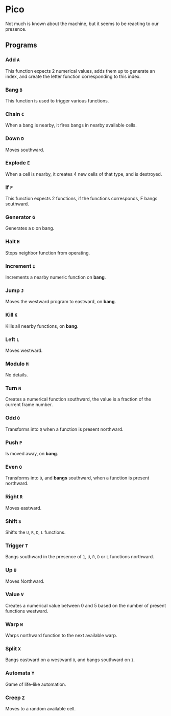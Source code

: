 # Pico

Not much is known about the machine, but it seems to be reacting to our presence.

## Programs

### Add `A`
This function expects 2 numerical values, adds them up to generate an index, and create the letter function corresponding to this index.

### Bang `B`
This function is used to trigger various functions.

### Chain `C`
When a bang is nearby, it fires bangs in nearby available cells.

### Down `D`
Moves southward.

### Explode `E`
When a cell is nearby, it creates 4 new cells of that type, and is destroyed.

### If `F`
This function expects 2 functions, if the functions corresponds, F bangs southward.

### Generator `G`
Generates a `D` on bang.

### Halt `H`
Stops neighbor function from operating.

### Increment `I`
Increments a nearby numeric function on **bang**.

### Jump `J`
Moves the westward program to eastward, on **bang**.

### Kill `K`
Kills all nearby functions, on **bang**.

### Left `L`
Moves westward.

### Modulo `M`
No details.

### Turn `N`
Creates a numerical function southward, the value is a fraction of the current frame number.

### Odd `O`
Transforms into `Q` when a function is present northward.

### Push `P`
Is moved away, on **bang**.

### Even `Q`
Transforms into `O`, and **bangs** southward, when a function is present northward.

### Right `R`
Moves eastward.

### Shift `S`
Shifts the `U`, `R`, `D`, `L` functions.

### Trigger `T`
Bangs southward in the presence of `1`, `U`, `R`, `D` or `L` functions northward.

### Up `U`
Moves Northward.

### Value `V`
Creates a numerical value between 0 and 5 based on the number of present functions westward.

### Warp `W`
Warps northward function to the next available warp.

### Split `X`
Bangs eastward on a westward `0`, and bangs southward on `1`.

### Automata `Y`
Game of life-like automation.

### Creep `Z`
Moves to a random available cell.

